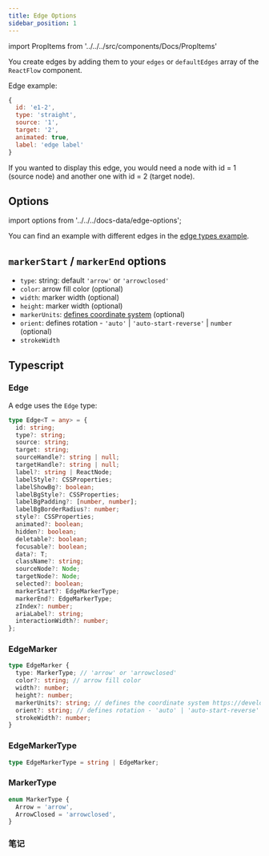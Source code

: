 ```yaml
---
title: Edge Options
sidebar_position: 1
---
```


import PropItems from '../../../src/components/Docs/PropItems'

You create edges by adding them to your `edges` or `defaultEdges` array of the `ReactFlow` component.

Edge example:

```js
{
  id: 'e1-2',
  type: 'straight',
  source: '1',
  target: '2',
  animated: true,
  label: 'edge label'
}
```

If you wanted to display this edge, you would need a node with id = 1 (source node) and another one with id = 2 (target node).

## Options

import options from '../../../docs-data/edge-options';

<PropItems props={options} />

<div style={{ marginBottom: 20 }} />

You can find an example with different edges in the [edge types example](/docs/examples/edges/edge-types).

## `markerStart` / `markerEnd` options

- `type`: string: default `'arrow'` or `'arrowclosed'`
- `color`: arrow fill color (optional)
- `width`: marker width (optional)
- `height`: marker width (optional)
- `markerUnits`: [defines coordinate system](https://developer.mozilla.org/en-US/docs/Web/SVG/Attribute/markerUnits) (optional)
- `orient`: defines rotation - `'auto'` | `'auto-start-reverse'` | `number` (optional)
- `strokeWidth`

## Typescript

### Edge

A edge uses the `Edge` type:

```ts
type Edge<T = any> = {
  id: string;
  type?: string;
  source: string;
  target: string;
  sourceHandle?: string | null;
  targetHandle?: string | null;
  label?: string | ReactNode;
  labelStyle?: CSSProperties;
  labelShowBg?: boolean;
  labelBgStyle?: CSSProperties;
  labelBgPadding?: [number, number];
  labelBgBorderRadius?: number;
  style?: CSSProperties;
  animated?: boolean;
  hidden?: boolean;
  deletable?: boolean;
  focusable?: boolean;
  data?: T;
  className?: string;
  sourceNode?: Node;
  targetNode?: Node;
  selected?: boolean;
  markerStart?: EdgeMarkerType;
  markerEnd?: EdgeMarkerType;
  zIndex?: number;
  ariaLabel?: string;
  interactionWidth?: number;
};
```

### EdgeMarker

```ts
type EdgeMarker {
  type: MarkerType; // 'arrow' or 'arrowclosed'
  color?: string; // arrow fill color
  width?: number;
  height?: number;
  markerUnits?: string; // defines the coordinate system https://developer.mozilla.org/en-US/docs/Web/SVG/Attribute/markerUnits
  orient?: string; // defines rotation - 'auto' | 'auto-start-reverse' | number
  strokeWidth?: number;
}
```

### EdgeMarkerType

```ts
type EdgeMarkerType = string | EdgeMarker;
```

### MarkerType

```ts
enum MarkerType {
  Arrow = 'arrow',
  ArrowClosed = 'arrowclosed',
}
```
### 笔记

